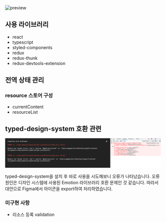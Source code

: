 <img src="./previews/preview.png" alt="preview" />

## 사용 라이브러리

- react
- typescript
- styled-components
- redux
- redux-thunk
- redux-devtools-extension

## 전역 상태 관리

### resource 스토어 구성

- currentContent
- resourceList

## typed-design-system 호환 관련

<img src="./previews/error.png" alt="error" />

typed-design-system을 설치 후 바로 사용을 시도해보니 오류가 나타났습니다.
오류 원인은 디자인 시스템에 사용된 Emotion 라이브러리 호환 문제인 것 같습니다.
따라서 대안으로 Figma에서 아이콘을 export하여 처리하였습니다.

### 미구현 사항

- 리소스 등록 validation

